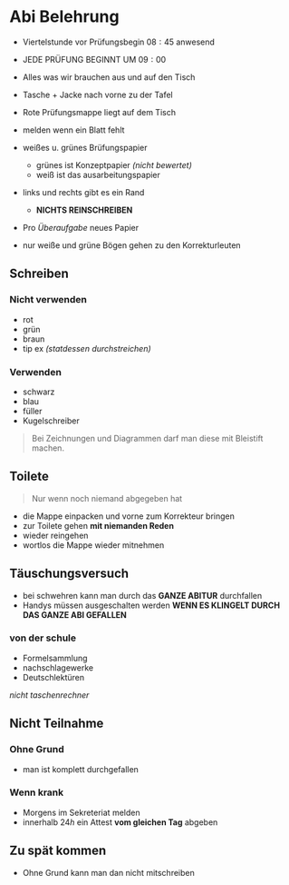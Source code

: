 # Abi Belehrung

- Viertelstunde vor Prüfungsbegin $08:45$ anwesend
- JEDE PRÜFUNG BEGINNT UM $09:00$
- Alles was wir brauchen aus und auf den Tisch
- Tasche + Jacke nach vorne zu der Tafel
- Rote Prüfungsmappe liegt auf dem Tisch
- melden wenn ein Blatt fehlt

- weißes u. grünes Brüfungspapier
  - grünes ist Konzeptpapier *(nicht bewertet)*
  - weiß ist das ausarbeitungspapier
- links und rechts gibt es ein Rand
  - **NICHTS REINSCHREIBEN**
  
- Pro *Überaufgabe* neues Papier
- nur weiße und grüne Bögen gehen zu den Korrekturleuten 

## Schreiben

### Nicht verwenden

- rot
- grün
- braun
- tip ex *(statdessen durchstreichen)*

### Verwenden

- schwarz
- blau
- füller
- Kugelschreiber

> Bei Zeichnungen und Diagrammen darf man diese mit Bleistift machen.

## Toilete

> Nur wenn noch niemand abgegeben hat

- die Mappe einpacken und vorne zum Korrekteur bringen
- zur Toilete gehen **mit niemanden Reden**
- wieder reingehen
- wortlos die Mappe wieder mitnehmen

## Täuschungsversuch

- bei schwehren kann man durch das **GANZE ABITUR** durchfallen
- Handys müssen ausgeschalten werden **WENN ES KLINGELT DURCH DAS GANZE ABI GEFALLEN**

### von der schule

- Formelsammlung
- nachschlagewerke
- Deutschlektüren

*nicht taschenrechner*

## Nicht Teilnahme

### Ohne Grund

- man ist komplett durchgefallen

### Wenn krank

- Morgens im Sekreteriat melden
- innerhalb $24 h$ ein Attest **vom gleichen Tag** abgeben

## Zu spät kommen

- Ohne Grund kann man dan nicht mitschreiben

